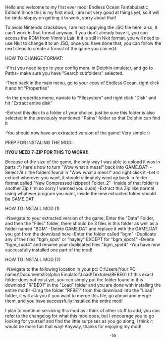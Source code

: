 Hello and welcome to my first ever mod! Endless Ocean Fantabulastic Edition! Since this is my first mod, I am not very good at things yet, so it will be kinda sloppy on getting it to work, sorry about that!

To avoid Nintendo crackdown, I am not supplying the .ISO file here, also, it can't work in that format anyway. If you don't already have it, you can access the ROM from Vimm's Lair. If it is still in Nkit format, you will need to use Nkit to change it to an .ISO, once you have done that, you can follow the next steps to create a format of the game you can edit. 

HOW TO CHANGE FORMAT:

-First you need to go to your config menu in Dolphin emulator, and go to Paths- make sure you have "Search subfolders" selected.
<p>-Then back in the main menu, go to your copy of Endless Ocean, right click it and hit "Properties" 
<p>-In the properties menu, naviate to "Filesystem" and right click "Disk" and hit "Extract entire disk"
<p>-Extract this disk to a folder of your choice, just be sure this folder is also selected in the previously mentioned "Paths" folder so that Dolphin can find it

-You should now have an extracted version of the game! Very simple :) 

PREP FOR INSTALING THE MOD:

<b>!!YOU NEED 7-ZIP FOR THIS TO WORK!!</b>

Because of the size of the game, the only way I was able to upload it was in parts :*) here's how to turn "Wow what a mess!" back into GAME.DAT:
-Select ALL the folders found in "Wow what a mess!" and right click it
-Let it extract wherever you want, it should ultimately wind up back in folder format called "New Compressed (zipped) Folder_2"
-Inside of that folder is another Zip (I'm so sorry I warned you dude)
-Extract this Zip like normal using whatever program you want, inside the new extracted folder should be GAME.DAT


HOW TO INSTALL MOD (1)

-Navigate to your extracted version of the game, Enter the "Data" Folder, and then the "Files" folder, there should be 3 files in this folder as well as a folder named "BGM"
-Delete GAME.DAT and replace it with the GAME.DAT you got from the download here
-Enter the folder called "bgm"
-Duplicate any of the files "bgm_spot" or "hayley" EXCEPT for "bgm_spot4"
-Delete "bgm_spot4" and rename your duplicated files "bgm_spot4"
-You have now successfully installed one part of the mod!

HOW TO INSTALL MOD (2)

-Navigate to the following location in your pc:
    C:\Users\(Your PC name)\Documents\Dolphin Emulator\Load\Textures\RFBE01 
    (If this exact folder does not exist yet, you can simply put the folder found in this download "RFBE01" in the "Load" folder and you are done with installing the entire mod!)
-Drag the folder "RFBE1" from this download into the "Load" folder, it will ask you if you want to merge this file, go ahead and merge them, and you have successfully installed the entire mod! 


I plan to continue servicing this mod as I think of other stuff to add, you can refer to the changelog for what this mod does, but I encourage you to go looking for yourself and find the little surprises as you go along, I think it would be more fun that way! Anyway, thanks for enjoying my mod!

                                                   -GG
